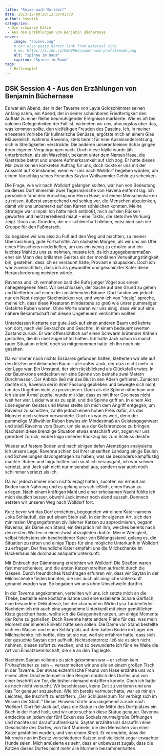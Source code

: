 ```yaml
---
title: "Reise nach Wolldorf"
date: 2023-12-09T20:12:32+01:00
author: hnsstrk
categories:
 - Die schwarze Katze
 - Aus den Erzählungen von Benjamin Büchernase
cover:
    image: "spinne.png"
    # can also paste direct link from external site
    # ex. https://i.ibb.co/K0HVPBd/paper-mod-profilemode.png
    alt: "Spinne im Baum"
    caption: "Spinne im Baum"
tags:
  - Rollenspiel
---
```


## DSK Session 4 - Aus den Erzählungen von Benjamin Büchernase

Es war ein Abend, der in der Taverne von Layla Goldschimmer seinen Anfang nahm, ein Abend, der in seiner scheinbaren Friedfertigkeit den Auftakt zu einer Reihe beunruhigender Ereignisse markierte. Wie es oft bei solchen Gelegenheiten der Fall ist, widmeten wir uns, ahnungslos über das, was kommen sollte, den vielfältigen Freuden des Daseins. Ich, in meiner erlesenen Vorliebe für kulinarische Genüsse, ergötzte mich an einem Glas Mäusemilch, während Ravenna, stets bereit für eine Auseinandersetzung, sich in Streitigkeiten verstrickte. Die anderen unserer kleinen Schar gingen ihren eigenen Vergnügungen nach. Doch diese Idylle wurde jäh unterbrochen, als ein Waschbär, bekannt unter dem Namen Hase, die Gaststube betrat und unsere Aufmerksamkeit auf sich zog. Er hatte dieses Mal zwar keinen konkreten Auftrag für uns, doch lockte er uns mit der Aussicht auf Krimskrams, wenn wir uns nach Wolldorf begeben würden, um einem Vorschlag seines Freundes Saytan Wollsammler Gehör zu schenken.

Die Frage, wie wir nach Wolldorf gelangen sollten, war nun von Bedeutung, da dieses Dorf immerhin zwei Tagesmärsche von Havena entfernt lag. Ich persönlich fand den Vorschlag von Herrn Hase, mit einem Menschenkarren zu reisen, äußerst ansprechend und schlug vor, die Menschen abzulenken, damit wir uns unbemerkt auf den Karren schleichen konnten. Meine Strategie war simpel: Ich hätte mich entblößt, mich auf den Rücken geworfen und herzzerreißend miaut – eine Taktik, die stets ihre Wirkung zeigt. Doch aus Gründen, die mir schleierhaft blieben, entschied sich die Gruppe für den Fußmarsch.

So begaben wir uns also zu Fuß auf den Weg und machten, zu meiner Überraschung, gute Fortschritte. Am nächsten Morgen, als wir uns am Ufer eines Flüsschens niederließen, um uns ein wenig zu erholen und ein leichtes Mahl zu uns zu nehmen, musste ich, da ich zugegebenermaßen eher ein Mann des brillanten Geistes als der mondänen Verwaltungstätigkeit bin, gestehen, dass ich es versäumt hatte, Proviant einzupacken. Doch ich war zuversichtlich, dass ich als gewandter und geschickter Kater diese Herausforderung meistern würde.

Ravenna und ich vernahmen bald die Rufe junger Vögel aus einem nahegelegenen Nest. Wir beschlossen, der Sache auf den Grund zu gehen und kletterten auf einen der umstehenden Bäume. Dort fanden wir jedoch nur ein Nest riesiger Stechmücken vor, und wenn ich von "riesig" spreche, meine ich, dass diese Kreaturen mindestens so groß wie unser pummeliger Gefährte Ruben waren. Ohne Worte waren wir uns einig, dass wir auf eine nähere Bekanntschaft mit diesen Ungeheuern verzichten wollten.

Unterdessen kletterte der gute Jack auf einen anderen Baum und kehrte von dort, nach viel Gekrächze und Geschrei, in einem bedauernswerten Zustand zurück. Er war offensichtlich auf einen Schwarm brütender Krähen gestoßen, die ihn übel zugerichtet hatten. Ich hatte Jack schon in manch rauer Situation erlebt, doch so mitgenommen hatte ich ihn noch nie gesehen.

Da wir immer noch nichts Essbares gefunden hatten, kletterten wir alle auf den letzten verbleibenden Baum – alle außer Jack, der dazu nicht mehr in der Lage war. Ein Umstand, der sich rückblickend als Glücksfall erwies. In der Baumkrone entdeckten wir eine Spinne von beinahe zwei Metern Durchmesser. Der Anblick ließ mir das Blut in den Adern gefrieren. Zunächst dachte ich, Ravenna sei in ihrer Fassung geblieben und bewegte sich nicht, um das Ungetüm nicht zu provozieren. Doch als die Spinne näherkam und ich sie am Ärmel zupfte, wurde mir klar, dass es mit ihrer Coolness nicht weit her war. Leider war es zu spät, und die Spinne griff an. In einem Akt überlegenen Geistes und Mutes stellte ich mich dem Angriff entgegen, um Ravenna zu schützen, zahlte jedoch einen hohen Preis dafür, als das Monster mich schwer verwundete. Doch es war es wert, denn der pummelige Müllwühler Ruben bewies ein Mindestmaß an Geistesgegenwart und stieß Ravenna vom Baum, um sie aus der Gefahrenzone zu bringen. Nachdem diese brenzlige Situation etwas entschärft war, zogen wir uns geordnet zurück, wobei Inigo unseren Rückzug bis zum Schluss deckte.

Wieder auf festem Boden und nach einigen tiefen Atemzügen analysierte ich unsere Lage. Ravenna schien bei ihrer unsanften Landung einige Beulen und Schwellungen davongetragen zu haben, was sie besonders kampflustig machte. Ruben und Inigo hatten sich sichtlich verausgabt, ich war schwer verletzt, und Jack sah nicht nur miserabel aus, sondern war auch noch schlimmer verletzt als ich.

Da wir jedoch immer noch nichts erjagt hatten, suchten wir erneut am Boden nach Nahrung und es gelang uns schließlich, einen Fasan zu erlegen. Nach einem kräftigen Mahl und einer erholsamen Nacht fühlte ich mich deutlich besser, obwohl Jack immer noch elend aussah. Dennoch setzten wir unseren Weg nach Wolldorf fort.

Kurz bevor wir das Dorf erreichten, begegneten wir einem Kater namens Joka Schlaufuß, der auf einem Stein saß. In der ihr eigenen Art, sich den minimalen Umgangsformen zivilisierter Katzen zu approximieren, begann Ravenna, als Dame von Stand, ein Gespräch mit ihm, welches bereits nach den ersten Worten in einen Zwist abzugleiten drohte. Meine Wenigkeit, selbst höchstens ein bescheidener Kater von Bildungsstand, gelang es, die Situation zu retten und einige Tipps für eine mögliche Unterkunft in Wolldorf zu erfragen. Der freundliche Kater empfahl uns die Milchschenke im Hackerhaus als durchaus adäquate Unterkunft.

Mit Einbruch der Dämmerung erreichten wir Wolldorf. Die Straßen waren fast menschenleer, und die ersten Katzen streiften aufrecht durch die Gassen. Durch freundliches Nachfragen erfuhren wir, dass wir Saytan in der Milchschenke finden könnten, die uns auch als mögliche Unterkunft genannt worden war. So begaben wir uns ohne Umschweife dorthin.

In der Taverne angekommen, verteilten wir uns. Ich setzte mich an die Theke, bestellte eine köstliche Sahne und eine exzellente Schale Gärfisch, eine besondere Delikatesse, bei der charmanten Wirtin Lysa Taubenfeder. Nachdem ich mir auch eine angenehme Unterkunft mit einer gemütlichen Kiste gesichert hatte, wollte ich die Gelegenheit nutzen, um einige Momente der Ruhe zu genießen. Doch Ravenna hatte andere Pläne für das, was mein Moment der inneren Einkehr hätte sein sollen. Die Dame von Stand bestellte sich ein Wasser und einen Schlafplatz auf dem kalten Boden im Lager der Milchschenke. Ich hoffte, dies tat sie nur, weil sie erfahren hatte, dass sich der gesuchte Saytan dort aufhielt. Nichtsdestotrotz ließ sie es sich nicht nehmen, diesen sofort zu wecken, und so bewunderte ich für eine Weile die Art von Einsatzbereitschaft, die sie an den Tag legte.

Nachdem Saytan vollends zu sich gekommen war – er schien kein Frühaufsteher zu sein –, versammelten wir uns alle an einem großen Tisch in der Taverne. Der etwas exzentrische Freund von Hase erzählte uns von einem alten Drachentempel in den Bergen nördlich des Dorfes und von einer Inschrift am Tor, die bisher niemand entziffern konnte. Doch ich hatte es noch nicht versucht. Wir beschlossen, keine Zeit zu verlieren und uns das Tor genauer anzusehen. Wie ich bereits vermutet hatte, war es mir ein Leichtes, die Inschrift zu entziffern: „Der Schlüssel zum Tor verbirgt sich im Wissen der Stadt.“ Dieser Hinweis führte uns umgehend zurück nach Wolldorf. Dort fiel Jack auf, dass die Statue in der Mitte des Dorfplatzes ein Buch in der Hand hielt, und wir untersuchten diese Statue genauer. Ravenna entdeckte an jedem der fünf Ecken des Sockels murmelgroße Öffnungen und machte uns darauf aufmerksam. Saytan erzählte uns daraufhin eine Geschichte des Dorfes, von fünf Murmeln, die den Menschen von einer Katze gestohlen wurden, und von einem Streit. Er vermutete, dass die Murmeln nun im Besitz verschiedener Katzen und vielleicht sogar erwachter Hunde seien. Mich amüsierte es sehr, dass er unbewusst zugab, dass die Katzen dieses Dorfes nicht mehr alle Murmeln beisammenhatten.